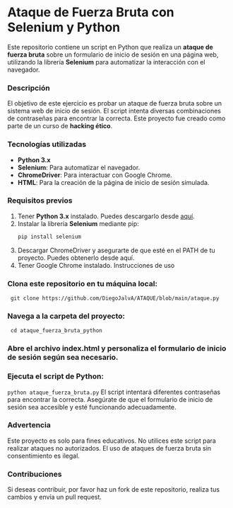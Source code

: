 # Ataque de Fuerza Bruta con Selenium y Python

Este repositorio contiene un script en Python que realiza un **ataque de fuerza bruta** sobre un formulario de inicio de sesión en una página web, utilizando la librería **Selenium** para automatizar la interacción con el navegador.

### **Descripción**
El objetivo de este ejercicio es probar un ataque de fuerza bruta sobre un sistema web de inicio de sesión. El script intenta diversas combinaciones de contraseñas para encontrar la correcta. Este proyecto fue creado como parte de un curso de **hacking ético**.

### **Tecnologías utilizadas**
- **Python 3.x**
- **Selenium**: Para automatizar el navegador.
- **ChromeDriver**: Para interactuar con Google Chrome.
- **HTML**: Para la creación de la página de inicio de sesión simulada.

### **Requisitos previos**
1. Tener **Python 3.x** instalado. Puedes descargarlo desde [aquí](https://www.python.org/downloads/).
2. Instalar la librería **Selenium** mediante pip:
   ```bash
   pip install selenium
3. Descargar ChromeDriver y asegurarte de que esté en el PATH de tu proyecto. Puedes obtenerlo desde aquí.
4. Tener Google Chrome instalado.
   Instrucciones de uso
### **Clona este repositorio en tu máquina local:**
     git clone https://github.com/DiegoJalvA/ATAQUE/blob/main/ataque.py
### **Navega a la carpeta del proyecto:**
     cd ataque_fuerza_bruta_python
### **Abre el archivo index.html y personaliza el formulario de inicio de sesión según sea necesario.**
### **Ejecuta el script de Python:**
`python ataque_fuerza_bruta.py`
El script intentará diferentes contraseñas para encontrar la correcta. Asegúrate de que el formulario de inicio de sesión sea accesible y esté funcionando adecuadamente.
### **Advertencia**
Este proyecto es solo para fines educativos. No utilices este script para realizar ataques no autorizados. El uso de ataques de fuerza bruta sin consentimiento es ilegal.

### **Contribuciones**
Si deseas contribuir, por favor haz un fork de este repositorio, realiza tus cambios y envía un pull request.

